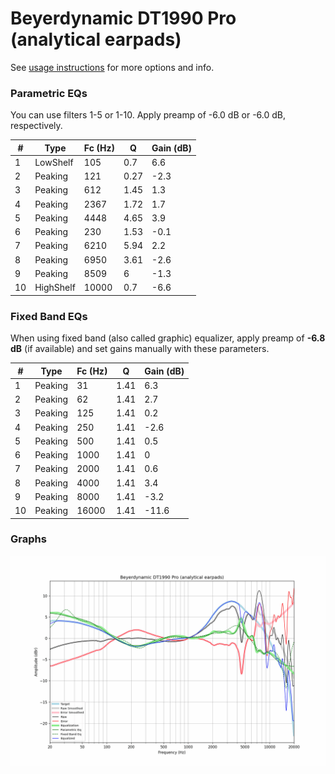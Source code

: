 # Beyerdynamic DT1990 Pro (analytical earpads)
See [usage instructions](https://github.com/jaakkopasanen/AutoEq#usage) for more options and info.

### Parametric EQs
You can use filters 1-5 or 1-10. Apply preamp of -6.0 dB or -6.0 dB, respectively.

|   # | Type      |   Fc (Hz) |    Q |   Gain (dB) |
|-----|-----------|-----------|------|-------------|
|   1 | LowShelf  |       105 | 0.7  |         6.6 |
|   2 | Peaking   |       121 | 0.27 |        -2.3 |
|   3 | Peaking   |       612 | 1.45 |         1.3 |
|   4 | Peaking   |      2367 | 1.72 |         1.7 |
|   5 | Peaking   |      4448 | 4.65 |         3.9 |
|   6 | Peaking   |       230 | 1.53 |        -0.1 |
|   7 | Peaking   |      6210 | 5.94 |         2.2 |
|   8 | Peaking   |      6950 | 3.61 |        -2.6 |
|   9 | Peaking   |      8509 | 6    |        -1.3 |
|  10 | HighShelf |     10000 | 0.7  |        -6.6 |

### Fixed Band EQs
When using fixed band (also called graphic) equalizer, apply preamp of **-6.8 dB** (if available) and set gains manually with these parameters.

|   # | Type    |   Fc (Hz) |    Q |   Gain (dB) |
|-----|---------|-----------|------|-------------|
|   1 | Peaking |        31 | 1.41 |         6.3 |
|   2 | Peaking |        62 | 1.41 |         2.7 |
|   3 | Peaking |       125 | 1.41 |         0.2 |
|   4 | Peaking |       250 | 1.41 |        -2.6 |
|   5 | Peaking |       500 | 1.41 |         0.5 |
|   6 | Peaking |      1000 | 1.41 |         0   |
|   7 | Peaking |      2000 | 1.41 |         0.6 |
|   8 | Peaking |      4000 | 1.41 |         3.4 |
|   9 | Peaking |      8000 | 1.41 |        -3.2 |
|  10 | Peaking |     16000 | 1.41 |       -11.6 |

### Graphs
![](./Beyerdynamic%20DT1990%20Pro%20(analytical%20earpads).png)
